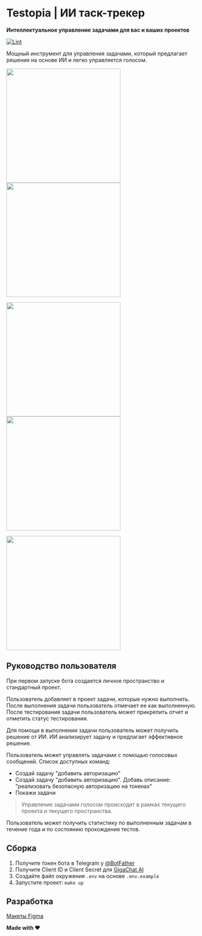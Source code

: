 # Testopia | ИИ таск-трекер

**Интеллектуальное управление задачами для вас и ваших проектов**

[![Lint](https://github.com/everysoftware/testopia/actions/workflows/ci.yml/badge.svg)](https://github.com/everysoftware/testopia/actions/workflows/ci.yml)

Мощный инструмент для управления задачами, который предлагает решения на основе ИИ и легко
управляется голосом.

<img src="/assets/onboarding.jpg" width="300" alt=""/><img src="/assets/projects.jpg" width="300" alt=""/>

<img src="/assets/task.jpg" width="300" alt=""/><img src="/assets/solution.jpg" width="300" alt=""/>

<img src="/assets/stats.jpg" width="300" alt=""/>

## Руководство пользователя

При первом запуске бота создается личное пространство и стандартный проект.

Пользователь добавляет в проект задачи, которые нужно выполнить. После выполнения задачи пользователь отмечает ее
как выполненную. После тестирования задачи пользователь может прикрепить отчет и отметить статус тестирования.

Для помощи в выполнении задачи пользователь может получить решение от ИИ. ИИ анализирует задачу и предлагает
эффективное решение.

Пользователь может управлять задачами с помощью голосовых сообщений. Список доступных команд:

* Создай задачу "добавить авторизацию"
* Создай задачу "добавить авторизацию". Добавь описание: "реализовать безопасную авторизацию на токенах"
* Покажи задачи

> Управление задачами голосом происходит в рамках текущего проекта и текущего пространства.

Пользователь может получить статистику по выполненным задачам в течение года и по состоянию прохождения
тестов.

## Сборка

1. Получите токен бота в Telegram у [@BotFather](https://t.me/BotFather)
2. Получите Client ID и Client Secret для [GigaChat AI](https://developers.sber.ru/studio/workspaces)
3. Создайте файл окружения `.env` на основе `.env.example`
4. Запустите проект: `make up`

## Разработка

[Макеты Figma](https://www.figma.com/file/iJ7SMg6DCuCaDhNlieh3kd/Untitled?type=design&node-id=0-1&mode=design)

**Made with ❤️**
